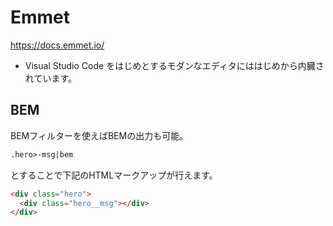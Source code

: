 # Emmet

https://docs.emmet.io/

- Visual Studio Code をはじめとするモダンなエディタにははじめから内臓されています。

## BEM

BEMフィルターを使えばBEMの出力も可能。

```html
.hero>-msg|bem
```

とすることで下記のHTMLマークアップが行えます。

```html
<div class="hero">
  <div class="hero__msg"></div>
</div>
```